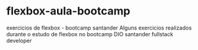 # flexbox-aula-bootcamp
 exercicios de flexbox - bootcamp santander
Alguns exercicios realizados durante o estudo de flexbox no bootcamp DIO santander fullstack developer
